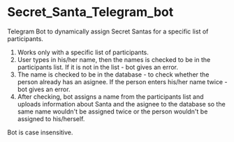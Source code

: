 # Secret_Santa_Telegram_bot
Telegram Bot to dynamically assign Secret Santas for a specific list of participants.

1. Works only with a specific list of participants.
2. User types in his/her name, then the names is checked to be in the participants list. If it is not in the list - bot gives an error.
3. The name is checked to be in the database - to check whether the person already has an asignee. If the person enters his/her name twice - bot gives an error.
4. After checking, bot assigns a name from the participants list and uploads information about Santa and the asignee to the database so the same name wouldn't be assigned twice or the person wouldn't be assigned to his/herself.

Bot is case insensitive.

